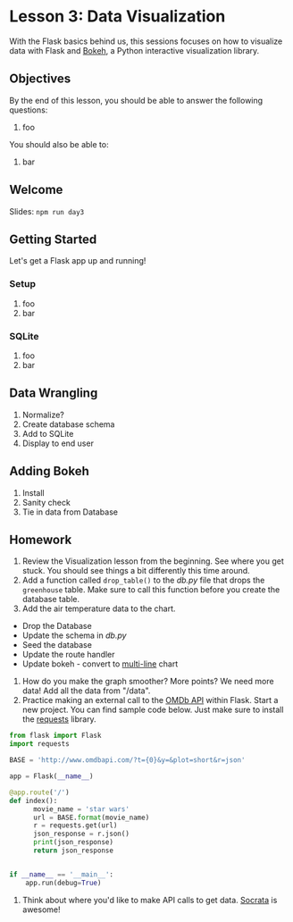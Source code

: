 # Lesson 3: Data Visualization

With the Flask basics behind us, this sessions focuses on how to visualize data with Flask and [Bokeh](http://bokeh.pydata.org/en/latest/), a Python interactive visualization library.

## Objectives

By the end of this lesson, you should be able to answer the following questions:

1. foo

You should also be able to:

1. bar

## Welcome

Slides: `npm run day3`

## Getting Started

Let's get a Flask app up and running!

### Setup

1. foo
1. bar

### SQLite

1. foo
1. bar

## Data Wrangling

1. Normalize?
1. Create database schema
1. Add to SQLite
1. Display to end user

## Adding Bokeh

1. Install
1. Sanity check
1. Tie in data from Database

## Homework

1. Review the Visualization lesson from the beginning. See where you get stuck. You should see things a bit differently this time around.
1. Add a function called `drop_table()` to the *db.py* file that drops the `greenhouse` table. Make sure to call this function before you create the database table.
1. Add the air temperature data to the chart.
  - Drop the Database
  - Update the schema in *db.py*
  - Seed the database
  - Update the route handler
  - Update bokeh - convert to [multi-line](http://bokeh.pydata.org/en/latest/docs/user_guide/plotting.html#multiple-lines) chart
1. How do you make the graph smoother? More points? We need more data! Add all the data from "/data".
1. Practice making an external call to the [OMDb API](http://www.omdbapi.com/) within Flask. Start a new project. You can find sample code below. Just make sure to install the [requests](http://docs.python-requests.org/en/master/) library.

  ```python
  from flask import Flask
  import requests

  BASE = 'http://www.omdbapi.com/?t={0}&y=&plot=short&r=json'

  app = Flask(__name__)

  @app.route('/')
  def index():
        movie_name = 'star wars'
        url = BASE.format(movie_name)
        r = requests.get(url)
        json_response = r.json()
        print(json_response)
        return json_response


  if __name__ == '__main__':
      app.run(debug=True)
  ```

1. Think about where you'd like to make API calls to get data. [Socrata](https://dev.socrata.com/) is awesome!
